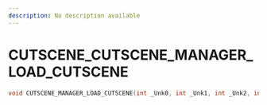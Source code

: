 ```yaml
---
description: No description available 
---
```


# CUTSCENE\_CUTSCENE_MANAGER_LOAD_CUTSCENE

```cpp
void CUTSCENE_MANAGER_LOAD_CUTSCENE(int _Unk0, int _Unk1, int _Unk2, int _Unk3, int _Unk4, int _Unk5);
```